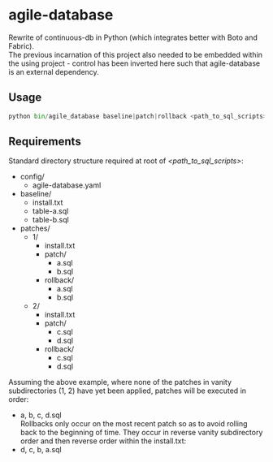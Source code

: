 agile-database
==============
Rewrite of continuous-db in Python (which integrates better with Boto and Fabric).
<br/>The previous incarnation of this project also needed to be embedded within the using project - control has been inverted here such that agile-database is an external dependency. 

Usage
-----
```python
python bin/agile_database baseline|patch|rollback <path_to_sql_scripts>
```

Requirements
------------
Standard directory structure required at root of <i>\<path_to_sql_scripts\></i>:

- config/
    - agile-database.yaml
- baseline/
    - install.txt
    - table-a.sql
    - table-b.sql
- patches/
    - 1/
        - install.txt
        - patch/
            - a.sql
            - b.sql
        - rollback/
            - a.sql
            - b.sql
    - 2/
        - install.txt
        - patch/
            - c.sql
            - d.sql
        - rollback/
            - c.sql
            - d.sql

Assuming the above example, where none of the patches in vanity subdirectories (1, 2) have yet been applied, patches will be executed in order:<br/>
- a, b, c, d.sql
<br/>Rollbacks only occur on the most recent patch so as to avoid rolling back to the beginning of time. They occur in reverse vanity subdirectory order and then reverse order within the install.txt:<br/>
- d, c, b, a.sql
  


